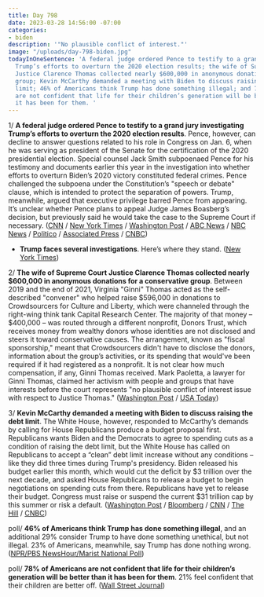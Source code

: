 ```yaml
---
title: Day 798
date: 2023-03-28 14:56:00 -07:00
categories:
- biden
description: '"No plausible conflict of interest."'
image: "/uploads/day-798-biden.jpg"
todayInOneSentence: 'A federal judge ordered Pence to testify to a grand jury investigating
  Trump’s efforts to overturn the 2020 election results; the wife of Supreme Court
  Justice Clarence Thomas collected nearly $600,000 in anonymous donations for a conservative
  group; Kevin McCarthy demanded a meeting with Biden to discuss raising the debt
  limit; 46% of Americans think Trump has done something illegal; and 78% of Americans
  are not confident that life for their children’s generation will be better than
  it has been for them. '
---
```


1/ **A federal judge ordered Pence to testify to a grand jury investigating Trump’s efforts to overturn the 2020 election results**. Pence, however, can decline to answer questions related to his role in Congress on Jan. 6, when he was serving as president of the Senate for the certification of the 2020 presidential election. Special counsel Jack Smith subpoenaed Pence for his testimony and documents earlier this year in the investigation into whether efforts to overturn Biden’s 2020 victory constituted federal crimes. Pence challenged the subpoena under the Constitution’s "speech or debate" clause, which is intended to protect the separation of powers. Trump, meanwhile, argued that executive privilege barred Pence from appearing. It’s unclear whether Pence plans to appeal Judge James Boasberg’s decision, but previously said he would take the case to the Supreme Court if necessary.
([CNN](https://www.cnn.com/2023/03/28/politics/mike-pence-grand-jury-testimony/) / [New York Times](https://www.nytimes.com/2023/03/28/us/politics/pence-testify-jan-6-grand-jury.html) / [Washington Post](https://www.washingtonpost.com/national-security/2023/03/28/mike-pence-testify-trump-jan-6-investigation/) / [ABC News](https://abcnews.go.com/US/judge-rejects-trumps-privilege-claims-pence-testimony-jan/story?id=98184830) / [NBC News](https://www.nbcnews.com/politics/donald-trump/federal-judge-orders-pence-testify-special-counsel-probe-investigating-rcna77036) / [Politico](https://www.politico.com/news/2023/03/28/judge-says-pence-must-testify-to-jan-6-grand-jury-00089222) / [Associated Press](https://apnews.com/article/pence-testify-grand-jury-trump-subpoena-07bdd3e97230dc28787f0becb98bcb4b) / [CNBC](https://www.cnbc.com/2023/03/28/pence-ordered-to-testify-in-probe-of-trumps-efforts-to-overturn-2020-election.html))

* **Trump faces several investigations**. Here’s where they stand. ([New York Times](https://www.nytimes.com/article/trump-investigations-civil-criminal.html))

2/ **The wife of Supreme Court Justice Clarence Thomas collected nearly $600,000 in anonymous donations for a conservative group**. Between 2019 and the end of 2021, Virginia "Ginni" Thomas acted as the self-described "convener" who helped raise $596,000 in donations to Crowdsourcers for Culture and Liberty, which were channeled through the right-wing think tank Capital Research Center. The majority of that money – $400,000 – was routed through a different nonprofit, Donors Trust, which receives money from wealthy donors whose identities are not disclosed and steers it toward conservative causes. The arrangement, known as "fiscal sponsorship," meant that Crowdsourcers didn't have to disclose the donors, information about the group’s activities, or its spending that would've been required if it had registered as a nonprofit. It is not clear how much compensation, if any, Ginni Thomas received. Mark Paoletta, a lawyer for Ginni Thomas, claimed her activism with people and groups that have interests before the court represents "no plausible conflict of interest issue with respect to Justice Thomas." ([Washington Post](https://www.washingtonpost.com/investigations/2023/03/28/ginni-thomas-crowdsourcers-anonymous-donations/) / [USA Today](https://www.usatoday.com/story/news/politics/2023/03/28/ginni-thomas-donations-crowdsourcers-supreme-court/11554755002/))

3/ **Kevin McCarthy demanded a meeting with Biden to discuss raising the debt limit**. The White House, however, responded to McCarthy’s demands by calling for House Republicans produce a budget proposal first. Republicans wants Biden and the Democrats to agree to spending cuts as a condition of raising the debt limit, but the White House has called on Republicans to accept a “clean” debt limit increase without any conditions – like they did three times during Trump's presidency. Biden released his budget earlier this month, which would cut the deficit by $3 trillion over the next decade, and asked House Republicans to release a budget to begin negotiations on spending cuts from there. Republicans have yet to release their budget. Congress must raise or suspend the current $31 trillion cap by this summer or risk a default. ([Washington Post](https://www.washingtonpost.com/politics/2023/03/28/mccarthy-biden-budget/) / [Bloomberg](https://www.bloomberg.com/news/articles/2023-03-28/busted-us-budget-caps-dog-fiscal-talks-even-before-they-start?srnd=premium&sref=MIBMEEoj) / [CNN](https://www.cnn.com/2023/03/28/politics/kevin-mccarthy-debt-ceiling-letter/index.html) / [The Hill](https://thehill.com/homenews/house/3921736-mccarthy-warns-of-dire-ramifications-over-biden-debt-limit-negotiation-position/) / [CNBC](https://www.cnbc.com/2023/03/28/debt-ceiling-news-mccarthy-says-talks-with-biden-have-made-no-progress.html))

poll/ **46% of Americans think Trump has done something illegal**, and an additional 29% consider Trump to have done something unethical, but not illegal. 23% of Americans, meanwhile, say Trump has done nothing wrong. ([NPR/PBS NewsHour/Marist National Poll](https://maristpoll.marist.edu/polls/donald-trump-investigations/))

poll/ **78% of Americans are not confident that life for their children’s generation will be better than it has been for them**. 21% feel confident that their children are better off. ([Wall Street Journal](https://s.wsj.net/public/resources/documents/WSJ_NORC_ToplineMarc_2023.pdf))

